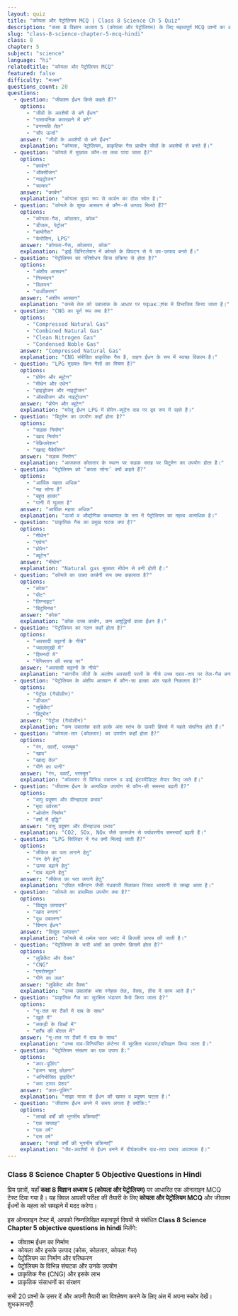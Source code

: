 ```yaml
---
layout: quiz
title: "कोयला और पेट्रोलियम MCQ | Class 8 Science Ch 5 Quiz"
description: "कक्षा 8 विज्ञान अध्याय 5 (कोयला और पेट्रोलियम) के लिए महत्वपूर्ण MCQ प्रश्नों का ऑनलाइन टेस्ट। परीक्षा की तैयारी के लिए Objective Questions हल करें।"
slug: "class-8-science-chapter-5-mcq-hindi"
class: 8
chapter: 5
subject: "science"
language: "hi"
relatedtitle: "कोयला और पेट्रोलियम MCQ"
featured: false
difficulty: "मध्यम"
questions_count: 20
questions:
  - question: "जीवाश्म ईंधन किसे कहते हैं?"
    options:
      - "जीवों के अवशेषों से बने ईंधन"
      - "रासायनिक कारखाने में बने"
      - "वनस्पति तेल"
      - "सौर ऊर्जा"
    answer: "जीवों के अवशेषों से बने ईंधन"
    explanation: "कोयला, पेट्रोलियम, प्राकृतिक गैस प्राचीन जीवों के अवशेषों से बनते हैं।"
  - question: "कोयले में मुख्यतः कौन-सा तत्व पाया जाता है?"
    options:
      - "कार्बन"
      - "ऑक्सीजन"
      - "नाइट्रोजन"
      - "सल्फर"
    answer: "कार्बन"
    explanation: "कोयला मुख्य रूप से कार्बन का ठोस स्रोत है।"
  - question: "कोयले के शुष्क आसवन से कौन-से उत्पाद मिलते हैं?"
    options:
      - "कोयला-गैस, कोलतार, कोक"
      - "डीजल, पेट्रोल"
      - "बायोगैस"
      - "केरोसिन, LPG"
    answer: "कोयला-गैस, कोलतार, कोक"
    explanation: "ड्राई डिस्टिलेशन में कोयले के विघटन से ये उप-उत्पाद बनते हैं।"
  - question: "पेट्रोलियम का परिशोधन किस प्रक्रिया से होता है?"
    options:
      - "अंशीय आसवन"
      - "निस्यंदन"
      - "विलयन"
      - "उर्ध्वीकरण"
    answer: "अंशीय आसवन"
    explanation: "कच्चे तेल को उबालांक के आधार पर फрак्शंस में विभाजित किया जाता है।"
  - question: "CNG का पूर्ण रूप क्या है?"
    options:
      - "Compressed Natural Gas"
      - "Combined Natural Gas"
      - "Clean Nitrogen Gas"
      - "Condensed Noble Gas"
    answer: "Compressed Natural Gas"
    explanation: "CNG संपीडित प्राकृतिक गैस है, वाहन ईंधन के रूप में स्वच्छ विकल्प है।"
  - question: "LPG मुख्यतः किन गैसों का मिश्रण है?"
    options:
      - "प्रोपेन और ब्यूटेन"
      - "मीथेन और एथेन"
      - "हाइड्रोजन और नाइट्रोजन"
      - "ऑक्सीजन और नाइट्रोजन"
    answer: "प्रोपेन और ब्यूटेन"
    explanation: "घरेलू ईंधन LPG में प्रोपेन-ब्यूटेन दाब पर द्रव रूप में रहते हैं।"
  - question: "बिटुमेन का उपयोग कहाँ होता है?"
    options:
      - "सड़क निर्माण"
      - "खाद निर्माण"
      - "रेफ्रिजरेशन"
      - "खाद्य पैकेजिंग"
    answer: "सड़क निर्माण"
    explanation: "आजकल कोलतार के स्थान पर सड़क सतह पर बिटुमेन का उपयोग होता है।"
  - question: "पेट्रोलियम को ‘काला सोना’ क्यों कहते हैं?"
    options:
      - "आर्थिक महत्व अधिक"
      - "यह सोना है"
      - "बहुत हल्का"
      - "पानी में घुलता है"
    answer: "आर्थिक महत्व अधिक"
    explanation: "ऊर्जा व औद्योगिक कच्चामाल के रूप में पेट्रोलियम का महत्व अत्यधिक है।"
  - question: "प्राकृतिक गैस का प्रमुख घटक क्या है?"
    options:
      - "मीथेन"
      - "एथेन"
      - "प्रोपेन"
      - "ब्यूटेन"
    answer: "मीथेन"
    explanation: "Natural gas मुख्यतः मीथेन से बनी होती है।"
  - question: "कोयले का उन्नत कार्बनी रूप क्या कहलाता है?"
    options:
      - "कोक"
      - "पीट"
      - "लिग्नाइट"
      - "बिटुमिनस"
    answer: "कोक"
    explanation: "कोक उच्च कार्बन, कम अशुद्धियों वाला ईंधन है।"
  - question: "पेट्रोलियम का गठन कहाँ होता है?"
    options:
      - "अवसादी चट्टानों के नीचे"
      - "ज्वालामुखी में"
      - "हिमनदों में"
      - "रेगिस्तान की सतह पर"
    answer: "अवसादी चट्टानों के नीचे"
    explanation: "सागरीय जीवों के अवशेष अवसादी परतों के नीचे उच्च दबाव-ताप पर तेल-गैस बनाते हैं।"
  - question: "पेट्रोलियम के अंशीय आसवन में कौन-सा हल्का अंश पहले निकलता है?"
    options:
      - "पेट्रोल (गैसोलीन)"
      - "डीजल"
      - "लुब्रिकेंट"
      - "बिटुमेन"
    answer: "पेट्रोल (गैसोलीन)"
    explanation: "कम उबालांक वाले हल्के अंश स्तंभ के ऊपरी हिस्से में पहले संघनित होते हैं।"
  - question: "कोयला-तार (कोलतार) का उपयोग कहाँ होता है?"
    options:
      - "रंग, दवाएँ, परफ्यूम"
      - "खाद"
      - "खाद्य तेल"
      - "पीने का पानी"
    answer: "रंग, दवाएँ, परफ्यूम"
    explanation: "कोलतार से विभिन्न रसायन व डाई इंटरमीडिएट तैयार किए जाते हैं।"
  - question: "जीवाश्म ईंधन के अत्यधिक उपयोग से कौन-सी समस्या बढ़ती है?"
    options:
      - "वायु प्रदूषण और ग्रीनहाउस प्रभाव"
      - "मृदा उर्वरता"
      - "ओजोन निर्माण"
      - "वर्षा में वृद्धि"
    answer: "वायु प्रदूषण और ग्रीनहाउस प्रभाव"
    explanation: "CO2, SOx, NOx जैसे उत्सर्जन से पर्यावरणीय समस्याएँ बढ़ती हैं।"
  - question: "LPG सिलिंडर में गंध क्यों मिलाई जाती है?"
    options:
      - "लीकेज का पता लगाने हेतु"
      - "रंग देने हेतु"
      - "ऊष्मा बढ़ाने हेतु"
      - "दाब बढ़ाने हेतु"
    answer: "लीकेज का पता लगाने हेतु"
    explanation: "एथिल मर्कैप्टन जैसी गंधकारी मिलाकर रिसाव आसानी से समझ आता है।"
  - question: "कोयले का प्राथमिक उपयोग क्या है?"
    options:
      - "विद्युत उत्पादन"
      - "खाद बनाना"
      - "दूध उबालना"
      - "विमान ईंधन"
    answer: "विद्युत उत्पादन"
    explanation: "कोयले से थर्मल पावर प्लांट में बिजली उत्पन्न की जाती है।"
  - question: "पेट्रोलियम के भारी अंशों का उपयोग किसमें होता है?"
    options:
      - "लुब्रिकेंट और वैक्स"
      - "CNG"
      - "एयरोफ्यूल"
      - "पीने का जल"
    answer: "लुब्रिकेंट और वैक्स"
    explanation: "उच्च उबालांक अंश स्नेहक तेल, वैक्स, ग्रीस में काम आते हैं।"
  - question: "प्राकृतिक गैस का सुरक्षित भंडारण कैसे किया जाता है?"
    options:
      - "भू-तल पर टैंकों में दाब के साथ"
      - "खुले में"
      - "लकड़ी के डिब्बों में"
      - "काँच की बोतल में"
    answer: "भू-तल पर टैंकों में दाब के साथ"
    explanation: "उच्च दाब-विनियंत्रित कंटेनर में सुरक्षित भंडारण/परिवहन किया जाता है।"
  - question: "पेट्रोलियम संरक्षण का एक उपाय है:"
    options:
      - "कार-पूलिंग"
      - "इंजन चालू छोड़ना"
      - "अनियोजित ड्राइविंग"
      - "कम टायर प्रेशर"
    answer: "कार-पूलिंग"
    explanation: "साझा यात्रा से ईंधन की खपत व प्रदूषण घटता है।"
  - question: "जीवाश्म ईंधन बनने में समय लगता है क्योंकि:"
    options:
      - "लाखों वर्षों की भूगर्भीय प्रक्रियाएँ"
      - "एक सप्ताह"
      - "एक वर्ष"
      - "दस वर्ष"
    answer: "लाखों वर्षों की भूगर्भीय प्रक्रियाएँ"
    explanation: "जैव-अवशेषों से ईंधन बनने में दीर्घकालीन दाब-ताप प्रभाव आवश्यक है।"
---
```


### Class 8 Science Chapter 5 Objective Questions in Hindi

प्रिय छात्रों, यहाँ **कक्षा 8 विज्ञान अध्याय 5 (कोयला और पेट्रोलियम)** पर आधारित एक ऑनलाइन MCQ टेस्ट दिया गया है। यह क्विज़ आपकी परीक्षा की तैयारी के लिए **कोयला और पेट्रोलियम MCQ** और जीवाश्म ईंधनों के महत्व को समझने में मदद करेगा।

इस ऑनलाइन टेस्ट में, आपको निम्नलिखित महत्वपूर्ण विषयों से संबंधित **Class 8 Science Chapter 5 objective questions in hindi** मिलेंगे:
- जीवाश्म ईंधन का निर्माण
- कोयला और इसके उत्पाद (कोक, कोलतार, कोयला गैस)
- पेट्रोलियम का निर्माण और परिष्करण
- पेट्रोलियम के विभिन्न संघटक और उनके उपयोग
- प्राकृतिक गैस (CNG) और इसके लाभ
- प्राकृतिक संसाधनों का संरक्षण

सभी 20 प्रश्नों के उत्तर दें और अपनी तैयारी का विश्लेषण करने के लिए अंत में अपना स्कोर देखें। शुभकामनाएँ!